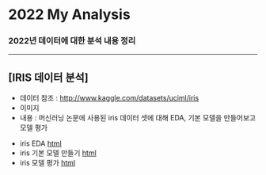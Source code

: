 # 2022 My Analysis
### 2022년 데이터에 대한 분석 내용 정리

---

## [IRIS 데이터 분석]
* 데이터 참조 : http://www.kaggle.com/datasets/uciml/iris
* 이미지
* 내용 : 머신러닝 논문에 사용된 iris 데이터 셋에 대해 EDA, 기본 모델을 만들어보고 모델 평가
 - iris EDA [html](https://github.com/vvilliscool/MyDataAnalysis_2022/blob/master/IRIS_BASIC01.html)
 - iris 기본 모델 만들기 [html](Link)
 - iris 모델 평가 [html](Link)
